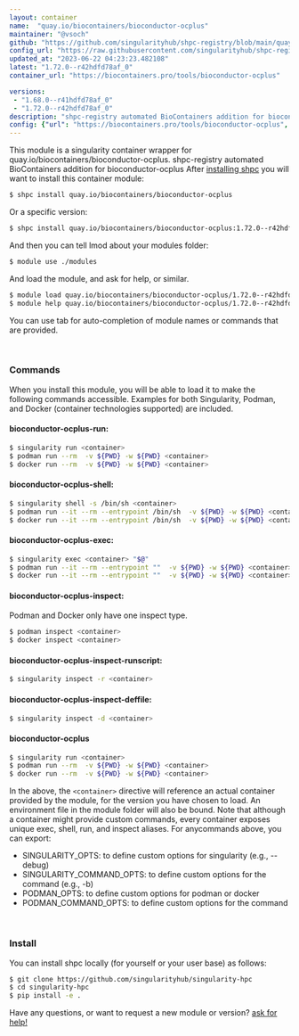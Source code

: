 ```yaml
---
layout: container
name:  "quay.io/biocontainers/bioconductor-ocplus"
maintainer: "@vsoch"
github: "https://github.com/singularityhub/shpc-registry/blob/main/quay.io/biocontainers/bioconductor-ocplus/container.yaml"
config_url: "https://raw.githubusercontent.com/singularityhub/shpc-registry/main/quay.io/biocontainers/bioconductor-ocplus/container.yaml"
updated_at: "2023-06-22 04:23:23.482108"
latest: "1.72.0--r42hdfd78af_0"
container_url: "https://biocontainers.pro/tools/bioconductor-ocplus"

versions:
 - "1.68.0--r41hdfd78af_0"
 - "1.72.0--r42hdfd78af_0"
description: "shpc-registry automated BioContainers addition for bioconductor-ocplus"
config: {"url": "https://biocontainers.pro/tools/bioconductor-ocplus", "maintainer": "@vsoch", "description": "shpc-registry automated BioContainers addition for bioconductor-ocplus", "latest": {"1.72.0--r42hdfd78af_0": "sha256:743db89bcfa46b591857ba0a43272c8bc38842f2ecc021ec19d218ded2aa7ddd"}, "tags": {"1.68.0--r41hdfd78af_0": "sha256:4bded9f427e95d51c563651210c79304bc9ccd6e5f3da3615e27c01b9257913f", "1.72.0--r42hdfd78af_0": "sha256:743db89bcfa46b591857ba0a43272c8bc38842f2ecc021ec19d218ded2aa7ddd"}, "docker": "quay.io/biocontainers/bioconductor-ocplus"}
---
```


This module is a singularity container wrapper for quay.io/biocontainers/bioconductor-ocplus.
shpc-registry automated BioContainers addition for bioconductor-ocplus
After [installing shpc](#install) you will want to install this container module:


```bash
$ shpc install quay.io/biocontainers/bioconductor-ocplus
```

Or a specific version:

```bash
$ shpc install quay.io/biocontainers/bioconductor-ocplus:1.72.0--r42hdfd78af_0
```

And then you can tell lmod about your modules folder:

```bash
$ module use ./modules
```

And load the module, and ask for help, or similar.

```bash
$ module load quay.io/biocontainers/bioconductor-ocplus/1.72.0--r42hdfd78af_0
$ module help quay.io/biocontainers/bioconductor-ocplus/1.72.0--r42hdfd78af_0
```

You can use tab for auto-completion of module names or commands that are provided.

<br>

### Commands

When you install this module, you will be able to load it to make the following commands accessible.
Examples for both Singularity, Podman, and Docker (container technologies supported) are included.

#### bioconductor-ocplus-run:

```bash
$ singularity run <container>
$ podman run --rm  -v ${PWD} -w ${PWD} <container>
$ docker run --rm  -v ${PWD} -w ${PWD} <container>
```

#### bioconductor-ocplus-shell:

```bash
$ singularity shell -s /bin/sh <container>
$ podman run --it --rm --entrypoint /bin/sh  -v ${PWD} -w ${PWD} <container>
$ docker run --it --rm --entrypoint /bin/sh  -v ${PWD} -w ${PWD} <container>
```

#### bioconductor-ocplus-exec:

```bash
$ singularity exec <container> "$@"
$ podman run --it --rm --entrypoint ""  -v ${PWD} -w ${PWD} <container> "$@"
$ docker run --it --rm --entrypoint ""  -v ${PWD} -w ${PWD} <container> "$@"
```

#### bioconductor-ocplus-inspect:

Podman and Docker only have one inspect type.

```bash
$ podman inspect <container>
$ docker inspect <container>
```

#### bioconductor-ocplus-inspect-runscript:

```bash
$ singularity inspect -r <container>
```

#### bioconductor-ocplus-inspect-deffile:

```bash
$ singularity inspect -d <container>
```



#### bioconductor-ocplus

```bash
$ singularity run <container>
$ podman run --rm  -v ${PWD} -w ${PWD} <container>
$ docker run --rm  -v ${PWD} -w ${PWD} <container>
```


In the above, the `<container>` directive will reference an actual container provided
by the module, for the version you have chosen to load. An environment file in the
module folder will also be bound. Note that although a container
might provide custom commands, every container exposes unique exec, shell, run, and
inspect aliases. For anycommands above, you can export:

 - SINGULARITY_OPTS: to define custom options for singularity (e.g., --debug)
 - SINGULARITY_COMMAND_OPTS: to define custom options for the command (e.g., -b)
 - PODMAN_OPTS: to define custom options for podman or docker
 - PODMAN_COMMAND_OPTS: to define custom options for the command

<br>

### Install

You can install shpc locally (for yourself or your user base) as follows:

```bash
$ git clone https://github.com/singularityhub/singularity-hpc
$ cd singularity-hpc
$ pip install -e .
```

Have any questions, or want to request a new module or version? [ask for help!](https://github.com/singularityhub/singularity-hpc/issues)